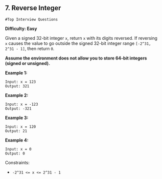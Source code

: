 ## 7. Reverse Integer

`#Top Interview Questions`

**Difficulty: Easy**

Given a signed 32-bit integer `x`, return `x` with its digits reversed. If reversing `x` causes the value to go outside the signed 32-bit integer range `[-2^31, 2^31 - 1]`, then return `0`.

**Assume the environment does not allow you to store 64-bit integers (signed or unsigned).**

**Example 1:**

    Input: x = 123
    Output: 321

**Example 2:**

    Input: x = -123
    Output: -321

**Example 3:**

    Input: x = 120
    Output: 21

**Example 4:**

    Input: x = 0
    Output: 0


Constraints:

- `-2^31 <= x <= 2^31 - 1`
